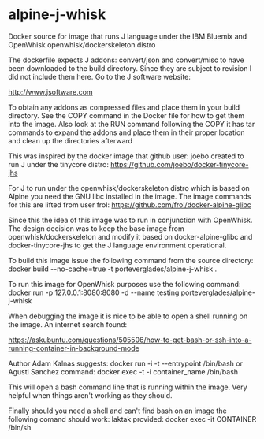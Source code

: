 # alpine-j-whisk
Docker source for image that runs J language under the IBM Bluemix and OpenWhisk openwhisk/dockerskeleton distro

The dockerfile expects J addons: convert/json and convert/misc to have been downloaded to the build 
directory. Since they are subject to revision I did not include them here. Go to the J software website:

http://www.jsoftware.com

To obtain any addons as compressed files and place them in your build directory. See the COPY command
in the Docker file for how to get them into the image. Also look at the RUN command following the COPY 
it has tar commands to expand the addons and place them in their proper location and clean up the directories
afterward

This was inspired by the docker image that github user: joebo created to run J under the tinycore distro:
https://github.com/joebo/docker-tinycore-jhs

For J to run under the openwhisk/dockerskeleton distro which is based on Alpine you need the GNU libc installed
in the image. The image commands for this are lifted from user frol:
https://github.com/frol/docker-alpine-glibc

Since this the idea of this image was to run in conjunction with OpenWhisk. The design decision was to 
keep the base image from openwhisk/dockerskeleton and modify it based on docker-alpine-glibc and docker-tinycore-jhs
to get the J language environment operational.

To build this image issue the following command from the source directory:
docker build --no-cache=true -t porteverglades/alpine-j-whisk .

To run this image for OpenWhisk purposes use the following command:
docker run -p 127.0.0.1:8080:8080 -d --name testing porteverglades/alpine-j-whisk



When debugging the image it is nice to be able to open a shell running on the image.
An internet search found: 

https://askubuntu.com/questions/505506/how-to-get-bash-or-ssh-into-a-running-container-in-background-mode

Author Adam Kalnas suggests: docker run -i -t --entrypoint /bin/bash <imageID>
or Agusti Sanchez command: docker exec -t -i container_name /bin/bash

This will open a bash command line that is running within the image. Very helpful when things aren't working
as they should. 

Finally should you need a shell and can't find bash on an image the following comand should work:
laktak provided: docker exec -it CONTAINER /bin/sh
